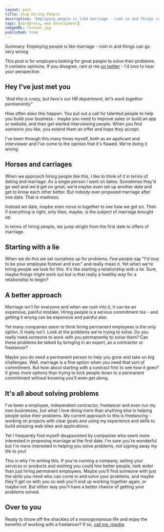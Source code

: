 ```yaml
---
layout: post
title: Stop Hiring People
description: "Employing people is like marriage - rush in and things can go very wrong."
tags: [wordpress, web development]
imageURL: forever.jpg
published: true
---
```


Summary: Employing people is like marriage - rush in and things can go very wrong.

This post is for employers looking for great people to solve their problems. It contains opinions. If you disagree, rant at me [on twitter](https://twitter.com/donovanh) - I'd love to hear your perspective.

## Hey I've just met you

*"And this is crazy, but here's our HR department, let's work together permanently"*

How often does this happen. You put out a call for talented people to help you build your business - maybe you need to improve sales or build an app or website, and then get started interviewing people. When you find someone you like, you extend them an offer and hope they accept. 

I've been through this many times myself, both as an applicant and interviewer and I've come to the opinion that it's flawed. We're doing it wrong.

## Horses and carriages

When we approach hiring people like this, I like to think of it in terms of dating and marriage. As a single person I went on dates. Sometimes they'd go well and we'd get on great, we'd maybe even set up another date and get to know each other better. But nobody ever proposed marriage after one date. That is madness.

Instead we date, maybe even move in together to see how we get on. Then if everything is right, only then, maybe, is the subject of marriage brought up.

In terms of hiring people, we jump stright from the first date to offers of marriage.

## Starting with a lie

When we do this we set ourselves up for problems. Few people say "I'd love to be your employee forever and ever" and really mean it. Yet when we're hiring people we look for this. It's like starting a relationship with a lie. Sure, maybe things might work out but is that really a healthy way for a relationship to begin?

## A better approach

Marriage isn't for everyone and when we rush into it, it can be an expensive, painful mistake. Hiring people is a serious commitment too - and getting it wrong can be expensive and painful also.

Yet many companies seem to think hiring permanent employees is the only option. It really isn't. Look at the problems we're trying to solve. Do you really need someone to work with you permanently to solve them? Can these problems be talked by bringing in an expert, as a contractor or freelancer? 

Maybe you do need a permanent person to help you grow and take on big challenges. Well, marriage is a fine option when you need that sort of commitment. But how about starting with a contract first to see how it goes? It gives more options than trying to lock people down to a permanent commitment without knowing you'll even get along.

## It's all about solving problems

I've been a employee, independent contractor, freelancer and even run my own businesses, but what I love doing more than anything else is helping people solve their problems. My current approach to this is freelancing - working on projects with clear goals and using my experience and skills to build amazing web sites and applications. 

Yet I frequently find myself disappointed by companies who seem more interested in proposing marriage at the first date. I'm sure you're wonderful but I'm more interested in helping you solve problems, not signing away my life to you!

This is why I'm writing this. If you're running a company, selling your services or products and wishing you could hire better people, look wider than just hiring permanent employees. Maybe you'll find someone with just the skills you need who can come in and solve your problems, and maybe they'll get on with you so well you'll end up working together again, or maybe not. But either way you'll have a better chance of getting your problems solved.

## Over to you

Ready to throw off the shackles of a monogomanous life and enjoy the benefits of working with a freelancer? If so, <a href="/hire/">call me, maybe</a>.
